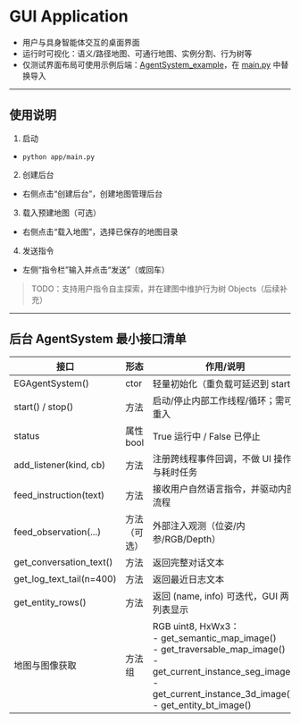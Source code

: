 # GUI Application

- 用户与具身智能体交互的桌面界面
- 运行时可视化：语义/路径地图、可通行地图、实例分割、行为树等
- 仅测试界面布局可使用示例后端：[AgentSystem_example](system_example.py)，在 [main.py](main.py) 中替换导入

---

## 使用说明

1) 启动
- `python app/main.py`

2) 创建后台
- 右侧点击“创建后台”，创建地图管理后台

3) 载入预建地图（可选）
- 右侧点击“载入地图”，选择已保存的地图目录

4) 发送指令
- 左侧“指令栏”输入并点击“发送”（或回车）

> TODO：支持用户指令自主探索，并在建图中维护行为树 Objects（后续补充）

---

## 后台 AgentSystem 最小接口清单

| 接口 | 形态 | 作用/说明 | 触发/频率 |
|---|---|---|---|
| EGAgentSystem() | ctor | 轻量初始化（重负载可延迟到 start） | — |
| start() / stop() | 方法 | 启动/停止内部工作线程/循环；需可重入 | — |
| status | 属性 bool | True 运行中 / False 已停止 | 状态变化时通知 |
| add_listener(kind, cb) | 方法 | 注册跨线程事件回调，不做 UI 操作与耗时任务 | kind: "log"、"conversation"、"entities"、"status" |
| feed_instruction(text) | 方法 | 接收用户自然语言指令，并驱动内部流程 | 有指令即调用 |
| feed_observation(...) | 方法（可选） | 外部注入观测（位姿/内参/RGB/Depth） | 视集成而定 |
| get_conversation_text() | 方法 | 返回完整对话文本 | 有增量时拉取 |
| get_log_text_tail(n=400) | 方法 | 返回最近日志文本 | 有增量时拉取 |
| get_entity_rows() | 方法 | 返回 (name, info) 可迭代，GUI 两列表显示 | ~1s |
| 地图与图像获取 | 方法组 | RGB uint8, HxWx3：<br>- get_semantic_map_image()<br>- get_traversable_map_image()<br>- get_current_instance_seg_image()<br>- get_current_instance_3d_image()<br>- get_entity_bt_image() | 频率建议：<br>语义/3D ~3s；<br>可通行 ~1s；<br>2D实例 ~200ms；<br>行为树 ~5s |

